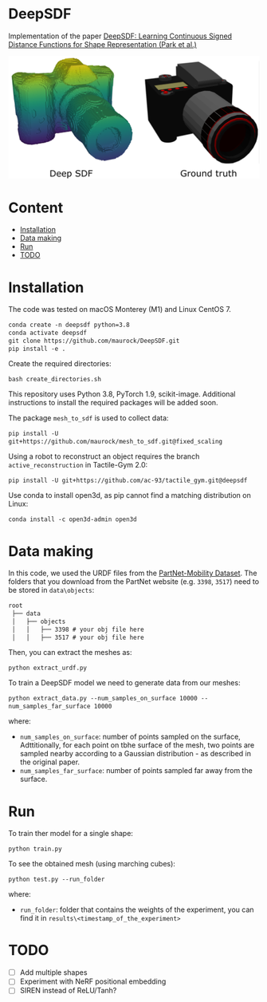 # DeepSDF
Implementation of the paper [DeepSDF: Learning Continuous Signed Distance Functions for Shape Representation (Park et al.)](https://arxiv.org/abs/1901.05103)

<p align="center">
  <img src="images/single_shape.png" width="900"  >
</p>

# Content
- [Installation](#installation)
- [Data making](#data-making)
- [Run](#touch-prediction)
- [TODO](#todo)

# Installation
The code was tested on macOS Monterey (M1) and Linux CentOS 7.
```
conda create -n deepsdf python=3.8
conda activate deepsdf
git clone https://github.com/maurock/DeepSDF.git
pip install -e .
```
Create the required directories:
```
bash create_directories.sh
```
This repository uses Python 3.8, PyTorch 1.9, scikit-image. Additional instructions to install the required packages will be added soon.

The package `mesh_to_sdf` is used to collect data:
```
pip install -U git+https://github.com/maurock/mesh_to_sdf.git@fixed_scaling
```
Using a robot to reconstruct an object requires the branch `active_reconstruction` in Tactile-Gym 2.0:
```
pip install -U git+https://github.com/ac-93/tactile_gym.git@deepsdf
```
Use conda to install open3d, as pip cannot find a matching distribution on Linux:
```
conda install -c open3d-admin open3d
```


# Data making
In this code, we used the URDF files from the [PartNet-Mobility Dataset](https://sapien.ucsd.edu/downloads).
The folders that you download from the PartNet website (e.g. `3398`, `3517`) need to be stored in `data\objects`:
```
root
 ├── data
 │   ├── objects
 │   │   ├── 3398 # your obj file here  
 │   │   ├── 3517 # your obj file here  
```
Then, you can extract the meshes as:
```
python extract_urdf.py
```
To train a DeepSDF model we need to generate data from our meshes:
```
python extract_data.py --num_samples_on_surface 10000 --num_samples_far_surface 10000
```
where:
- `num_samples_on_surface`: number of points sampled on the surface, Adttitionally, for each point on tbhe surface of the mesh, two points are sampled nearby according to a Gaussian distribution - as described in the original paper.
- `num_samples_far_surface`: number of points sampled far away from the surface. 

# Run
To train ther model for a single shape:
```
python train.py
```
To see the obtained mesh (using marching cubes):
```
python test.py --run_folder 
```
where:
- `run_folder`: folder that contains the weights of the experiment, you can find it in `results\<timestamp_of_the_experiment>`

# TODO
- [ ] Add multiple shapes
- [ ] Experiment with NeRF positional embedding
- [ ] SIREN instead of ReLU/Tanh?
